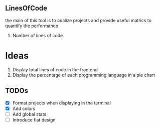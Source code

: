 ## LinesOfCode

the main of this tool is to analize projects and provide useful matrics to quantify the performance

1. Number of lines of code

# Ideas

1. Display total lines of code in the frontend
2. Display the percentage of each programming language in a pie chart

## TODOs

- [x] Format projects when displaying in the terminal
- [x] Add colors
- [ ] Add global stats
- [ ] Introduce flat design
